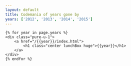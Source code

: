 ```yaml
---
layout: default
title: Codemania of years gone by
years: ['2012', '2013', '2014', '2015']
---
```



<div class="pure-g">

	{% for year in page.years %}
	<div class="pure-u-1">
		<a href="/{{year}}/index.html">
			<h1 class="center lunchBox huge">{{year}}</h1>
		</a>
	</div>
	{% endfor %}

</div>